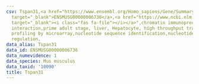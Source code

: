 ```yaml
---
csv: Tspan31,<a href="https://www.ensembl.org/Homo_sapiens/Gene/Summary?db=core;g=ENSMUSG00000006736"
  target="_blank">ENSMUSG00000006736</a>,<a href="https://www.ncbi.nlm.nih.gov/pubmed/23834426"
  target="_blank"><i class="fas fa-file"></i></a>",chromatin immunoprecipitation assay,direct
  interaction,prime adult stage, liver, Hepatocyte, high throughput transcription
  profiling by microarray,nucleotide sequence identification,nucleotide sequence identification,transcriptional
  regulation,
data_alias: Tspan31
data_id: ENSMUSG00000006736
data_numevidence: 1
data_species: Mus musculus
data_taxid: '10090'
title: Tspan31
---
```

